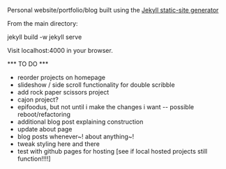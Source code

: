 Personal website/portfolio/blog built using the [Jekyll static-site generator](http://jekyllrb.com)

From the main directory:

jekyll build -w
jekyll serve

Visit localhost:4000 in your browser.


*** TO DO ***
- reorder projects on homepage
- slideshow / side scroll functionality for double scribble
- add rock paper scissors project
- cajon project?
- epifoodus, but not until i make the changes i want
  -- possible reboot/refactoring
- additional blog post explaining construction
- update about page
- blog posts whenever~! about anything~!
- tweak styling here and there
- test with github pages for hosting [see if local hosted projects still function!!!!]
